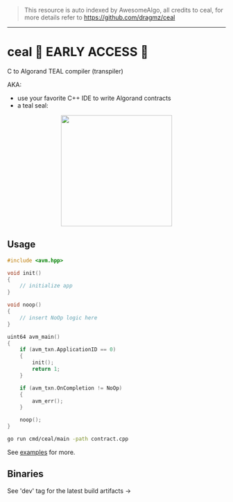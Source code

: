 > This resource is auto indexed by AwesomeAlgo, all credits to ceal, for more details refer to https://github.com/dragmz/ceal

---

# ceal 👷 EARLY ACCESS 👷

C to Algorand TEAL compiler (transpiler)

AKA:

- use your favorite C++ IDE to write Algorand contracts
- a teal seal:

<div align="center">
	<img src="logo.jpeg" width="256" height="256" />
</div>

## Usage

```cpp
#include <avm.hpp>

void init()
{
	// initialize app
}

void noop()
{
	// insert NoOp logic here
}

uint64 avm_main()
{
	if (avm_txn.ApplicationID == 0)
	{
		init();
		return 1;
	}

	if (avm_txn.OnCompletion != NoOp)
	{
		avm_err();
	}

	noop();
}
```

```bash
go run cmd/ceal/main -path contract.cpp
```

See [examples](examples) for more.

## Binaries

See 'dev' tag for the latest build artifacts ->
